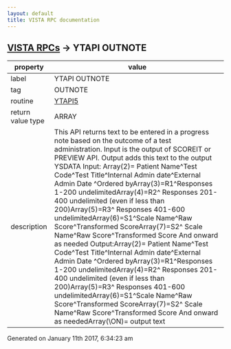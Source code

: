 ```yaml
---
layout: default
title: VISTA RPC documentation
---
```




## [VISTA RPCs](TableOfContent.md) &#8594; YTAPI OUTNOTE 

 property | value 
--- | --- 
 label | YTAPI OUTNOTE
 tag | OUTNOTE
 routine | [YTAPI5](http://code.osehra.org/dox/Routine_YTAPI5_source.html)
 return value type | ARRAY
 description | This API returns text to be entered in a progress note based on the outcome of a test administration. Input is the output of  SCOREIT or PREVIEW API. Output adds this text to the output YSDATA Input: Array(2)= Patient Name^Test Code^Test Title^Internal Admin date^External Admin Date ^Ordered byArray(3)=R1^Responses 1-200 undelimitedArray(4)=R2^ Responses 201-400 undelimited (even if less than 200)Array(5)=R3^ Responses 401-600 undelimitedArray(6)=S1^Scale Name^Raw Score^Transformed ScoreArray(7)=S2^ Scale Name^Raw Score^Transformed Score   And onward as needed  Output:Array(2)= Patient Name^Test Code^Test Title^Internal Admin date^External Admin Date ^Ordered byArray(3)=R1^Responses 1-200 undelimitedArray(4)=R2^ Responses 201-400 undelimited (even if less than 200)Array(5)=R3^ Responses 401-600 undelimitedArray(6)=S1^Scale Name^Raw Score^Transformed ScoreArray(7)=S2^ Scale Name^Raw Score^Transformed Score   And onward as neededArray(\ON\)= output text




Generated on January 11th 2017, 6:34:23 am